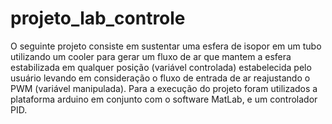 # projeto_lab_controle
O seguinte projeto consiste em sustentar uma esfera de isopor em um tubo utilizando um cooler para gerar um fluxo de ar que mantem 
a esfera estabilizada em qualquer posição (variável controlada) estabelecida pelo usuário levando em consideração o fluxo de entrada de ar
reajustando o PWM (variável manipulada). Para a execução do projeto foram utilizados a plataforma arduino em conjunto com o software MatLab, e um controlador PID.
